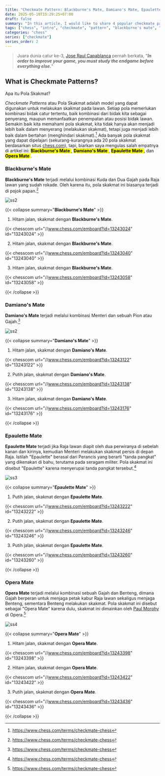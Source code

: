 ```yaml
---
title: "Checkmate Pattern: Blackburne's Mate, Damiano's Mate, Epaulette Mate, Opera Mate"
date: 2025-05-10T15:29:25+07:00
draft: false
summary: "In this article, I would like to share 4 popular checkmate patterns, which are Blackburnes Mate, Damianos Mate, Epaulette Mate, and Opera Mate"
tags: ["chess", "intro", "checkmate", "pattern", "blackburne's mate", "damiano's mate", "epaulette mate", "opera mate"]
categories: "chess"
series: ["checkmate"]
series_order: 2
---
```


> Juara dunia catur ke-3, [Jose Raul Capablanca](https://www.chess.com/players/jose-raul-capablanca) pernah berkata, "***In order to improve your game, you must study the endgame before everything else.***"

## What is Checkmate Patterns?

Apa itu Pola Skakmat?

*Checkmate Patterns* atau Pola Skakmat adalah model yang dapat digunakan untuk melakukan skakmat pada lawan. Setiap pola memerlukan kombinasi bidak catur tertentu, baik kombinasi dari bidak kita sebagai penyerang, maupun memanfaatkan penempatan atau posisi bidak lawan. Semakin baik kita memahami pola skakmat, kita tidak hanya akan menjadi lebih baik dalam menyerang (melakukan skakmat), tetapi juga menjadi lebih baik dalam bertahan (menghindari skakmat).[^1] Ada banyak pola skakmat yang dapat dipelajari (sekurang-kurangnya ada 20 pola skakmat berdasarkan situs [chess.com](https://www.chess.com/terms/checkmate-chess)), tapi, biarkan saya mengulas salah empatnya di artikel ini: <mark>**Blackburne's Mate** </mark>, <mark> **Damiano's Mate** </mark>, <mark> **Epaulette Mate** </mark>, dan <mark> **Opera Mate** </mark>. 

### Blackburne's Mate

**Blackburne's Mate** terjadi melalui kombinasi Kuda dan Dua Gajah pada Raja lawan yang sudah rokade. Oleh karena itu, pola skakmat ini biasanya terjadi di pojok papan.[^1]

![ss2](/chess/checkmate2/ss1.png "Blackburne's Mate Pattern")

{{< collapse summary="**Blackburne's Mate**" >}} 
1. Hitam jalan, skakmat dengan **Blackburne's Mate**.

{{< chesscom url="//www.chess.com/emboard?id=13243024" id="13243024" >}}

2. Hitam jalan, skakmat dengan **Blackburne's Mate**.

{{< chesscom url="//www.chess.com/emboard?id=13243040" id="13243040" >}}

3. Hitam jalan, skakmat dengan **Blackburne's Mate**.

{{< chesscom url="//www.chess.com/emboard?id=13243058" id="13243058" >}}

{{< /collapse >}}

### Damiano's Mate

**Damiano's Mate** terjadi melalui kombinasi Menteri dan sebuah Pion atau Gajah.[^1]

![ss2](/chess/checkmate2/ss2.png "Damiano's Mate Pattern")

{{< collapse summary="**Damiano's Mate**" >}} 
1. Hitam jalan, skakmat dengan **Damiano's Mate**.

{{< chesscom url="//www.chess.com/emboard?id=13243122" id="13243122" >}}

2. Putih jalan, skakmat dengan **Damiano's Mate**.

{{< chesscom url="//www.chess.com/emboard?id=13243138" id="13243138" >}}

3. Hitam jalan, skakmat dengan **Damiano's Mate**.

{{< chesscom url="//www.chess.com/emboard?id=13243176" id="13243176" >}}

{{< /collapse >}}

### Epaulette Mate

**Epaulette Mate** terjadi jika Raja lawan diapit oleh dua perwiranya di sebelah kanan dan kirinya, kemudian Menteri melakukan skakmat persis di depan Raja. Istilah "Epaulette" berasal dari Perancis yang berarti "tanda pangkat" yang dikenakan di bahu, terutama pada seragam militer. Pola skakmat ini disebut "Epaulette" karena menyerupai tanda pangkat tersebut.[^1]

![ss3](/chess/checkmate2/ss3.png "Epaulette Mate Pattern")

{{< collapse summary="**Epaulette Mate**" >}} 
1. Putih jalan, skakmat dengan **Epaulette Mate**.

{{< chesscom url="//www.chess.com/emboard?id=13243222" id="13243222" >}}

2. Putih jalan, skakmat dengan **Epaulette Mate**.

{{< chesscom url="//www.chess.com/emboard?id=13243246" id="13243246" >}}

3. Putih jalan, skakmat dengan **Epaulette Mate**.

{{< chesscom url="//www.chess.com/emboard?id=13243260" id="13243260" >}}

{{< /collapse >}}

### Opera Mate

**Opera Mate** terjadi melalui kombinasi sebuah Gajah dan Benteng, dimana Gajah berperan untuk menjaga petak kabur Raja lawan sekaligus menjaga Benteng, sementara Benteng melakukan skakmat. Pola skakmat ini disebut sebagai "Opera Mate" karena dulu, skakmat ini dimainkan oleh [Paul Morphy](https://en.wikipedia.org/wiki/Opera_Game) di Opera.[^1]

![ss4](/chess/checkmate2/ss4.png "Opera Mate Pattern")

{{< collapse summary="**Opera Mate**" >}} 
1. Hitam jalan, skakmat dengan **Opera Mate**.

{{< chesscom url="//www.chess.com/emboard?id=13243398" id="13243398" >}}

2. Hitam jalan, skakmat dengan **Opera Mate**.

{{< chesscom url="//www.chess.com/emboard?id=13243422" id="13243422" >}}

3. Putih jalan, skakmat dengan **Opera Mate**.

{{< chesscom url="//www.chess.com/emboard?id=13243436" id="13243436" >}}

{{< /collapse >}}








[^1]: https://www.chess.com/terms/checkmate-chess